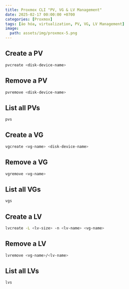 ```yaml
---
title: Proxmox CLI "PV, VG & LV Management"
date: 2025-02-17 00:00:00 +0700
categories: [Proxmox]
tags: [ảo hóa, virtualization, PV, VG, LV Management]    
image:
  path: assets/img/proxmox-5.png
---
```


## Create a PV
```sh
pvcreate <disk-device-name>
```

## Remove a PV
```sh
pvremove <disk-device-name>
```

## List all PVs
```sh
pvs
```

## Create a VG
```sh
vgcreate <vg-name> <disk-device-name>
```

## Remove a VG
```sh
vgremove <vg-name>
```

## List all VGs

```sh
vgs
```

## Create a LV
```sh
lvcreate -L <lv-size> -n <lv-name> <vg-name>
```

## Remove a LV
```sh
lvremove <vg-name>/<lv-name>
```

## List all LVs
```sh
lvs
```